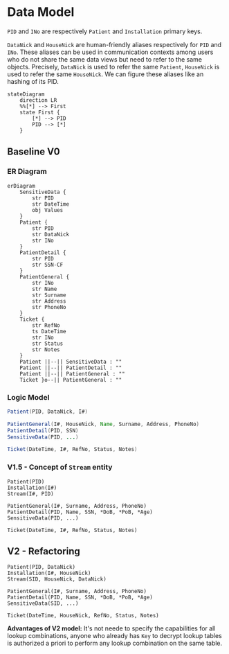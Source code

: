 # Data Model

`PID` and `INo` are respectively `Patient` and `Installation` primary keys.

`DataNick` and `HouseNick` are human-friendly aliases respectively for `PID` and `INo`.
These aliases can be used in communication contexts among users who do not share the same data views but need to refer to the same objects.
Precisely, `DataNick` is used to refer the same `Patient`, `HouseNick` is used to refer the same `HouseNick`.
We can figure these aliases like an hashing of its PID.

```mermaid
stateDiagram
    direction LR
    %%[*] --> First
    state First {
        [*] --> PID
        PID --> [*]
    }
```

## Baseline V0

### ER Diagram

```mermaid
erDiagram
    SensitiveData {
        str PID
        str DateTime
        obj Values
    }
    Patient {
        str PID
        str DataNick
        str INo
    }
    PatientDetail {
        str PID
        str SSN-CF
    }
    PatientGeneral {
        str INo
        str Name
        str Surname
        str Address
        str PhoneNo
    }
    Ticket {
        str RefNo
        ts DateTime
        str INo
        str Status
        str Notes
    }
    Patient ||--|| SensitiveData : ""
    Patient ||--|| PatientDetail : ""
    Patient ||--|| PatientGeneral : ""
    Ticket }o--|| PatientGeneral : ""
```

### Logic Model

```java
Patient(PID, DataNick, I#)

PatientGeneral(I#, HouseNick, Name, Surname, Address, PhoneNo)
PatientDetail(PID, SSN)
SensitiveData(PID, ...)

Ticket(DateTime, I#, RefNo, Status, Notes)
```

### V1.5 - Concept of `Stream` entity

```
Patient(PID)
Installation(I#)
Stream(I#, PID)

PatientGeneral(I#, Surname, Address, PhoneNo)
PatientDetail(PID, Name, SSN, *DoB, *PoB, *Age)
SensitiveData(PID, ...)

Ticket(DateTime, I#, RefNo, Status, Notes)
```

## V2 - Refactoring

```
Patient(PID, DataNick)
Installation(I#, HouseNick)
Stream(SID, HouseNick, DataNick)

PatientGeneral(I#, Surname, Address, PhoneNo)
PatientDetail(PID, Name, SSN, *DoB, *PoB, *Age)
SensitiveData(SID, ...)

Ticket(DateTime, HouseNick, RefNo, Status, Notes)
```

**Advantages of V2 model:**
It's not neede to specify the capabilities for all lookup combinations, anyone who already has `Key` to decrypt lookup tables is authorized a priori to perform any lookup combination on the same table.
